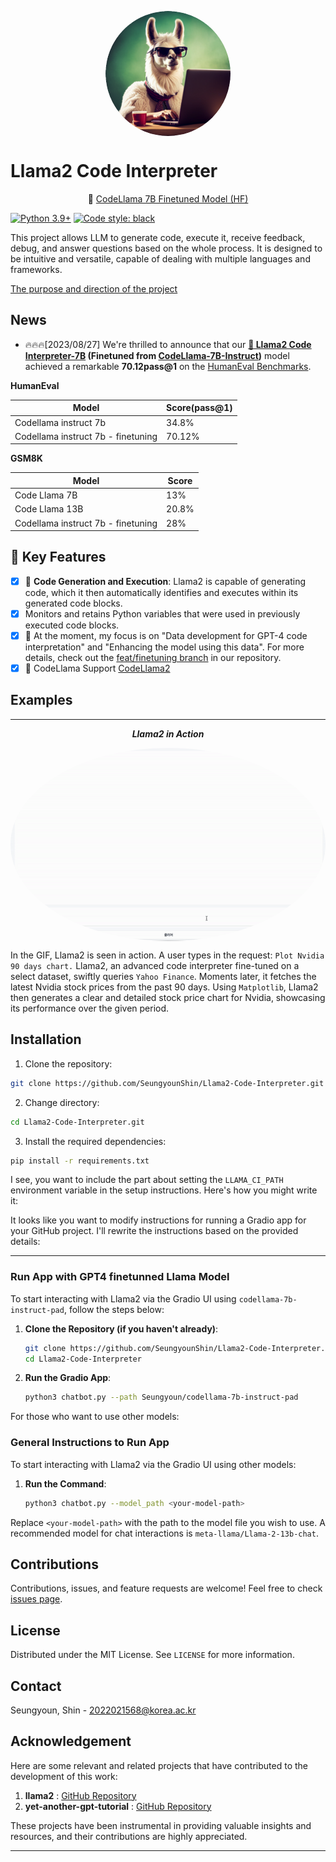 <p align="center" width="100%">
<img src="/assets/logo2.png" alt="llama2 code interprerter icon" style="width: 200px; height:200px; display: block; margin: auto; border-radius: 50%;">
</p>


# Llama2 Code Interpreter

<p align="center">
🤗 <a href="https://huggingface.co/Seungyoun/codellama-7b-instruct-pad" target="_blank">CodeLlama 7B Finetuned Model (HF)</a> 
</p>


[![Python 3.9+](https://img.shields.io/badge/python-3.9+-blue.svg)](https://www.python.org/downloads/release/python-390/)
[![Code style: black](https://img.shields.io/badge/code%20style-black-000000.svg)](https://github.com/psf/black)

This project allows LLM to generate code, execute it, receive feedback, debug, and answer questions based on the whole process. It is designed to be intuitive and versatile, capable of dealing with multiple languages and frameworks.

[The purpose and direction of the project](https://github.com/SeungyounShin/Llama2-Code-Interpreter/wiki)

## News

- 🔥🔥🔥[2023/08/27] We're thrilled to announce that our **[🤗 Llama2 Code Interpreter-7B](https://huggingface.co/Seungyoun/codellama-7b-instruct-pad) (Finetuned from [CodeLlama-7B-Instruct](https://huggingface.co/codellama/CodeLlama-7b-Instruct-hf))** model achieved a remarkable **70.12pass@1** on the [HumanEval Benchmarks](https://github.com/openai/human-eval).


**HumanEval**

| Model                          | Score(pass@1)  |
|-------------------------------|--------|
| Codellama instruct 7b         | 34.8%  |
| Codellama instruct 7b - finetuning | 70.12% |

**GSM8K**

| Model                          | Score  |
|-------------------------------|--------|
| Code Llama 7B                 | 13%    |
| Code Llama 13B                | 20.8%  |
| Codellama instruct 7b - finetuning | 28%    |


## 🌟 Key Features

- [x] 🚀 **Code Generation and Execution**: Llama2 is capable of generating code, which it then automatically identifies and executes within its generated code blocks.
- [x] Monitors and retains Python variables that were used in previously executed code blocks.
- [x] 🌟 At the moment, my focus is on "Data development for GPT-4 code interpretation" and "Enhancing the model using this data". For more details, check out the [feat/finetuning branch](https://github.com/SeungyounShin/Llama2-Code-Interpreter/tree/feat/finetuning) in our repository.
- [x] 🌟 CodeLlama Support [CodeLlama2](https://github.com/facebookresearch/codellama)

## Examples

---
<div align="center">

***Llama2 in Action***

<p align="center" width="100%">
<img src="assets/result_nvidia_chart.gif" alt="example1_president_search_with_code" style="width: 600px; display: block; margin: auto; border-radius: 50%;">
</p>

</div>

In the GIF, Llama2 is seen in action. A user types in the request: `Plot Nvidia 90 days chart.` Llama2, an advanced code interpreter fine-tuned on a select dataset, swiftly queries `Yahoo Finance`. Moments later, it fetches the latest Nvidia stock prices from the past 90 days. Using `Matplotlib`, Llama2 then generates a clear and detailed stock price chart for Nvidia, showcasing its performance over the given period.



## Installation

1. Clone the repository:
```bash
git clone https://github.com/SeungyounShin/Llama2-Code-Interpreter.git
```

2. Change directory:
```bash
cd Llama2-Code-Interpreter.git
```

3. Install the required dependencies:
```bash
pip install -r requirements.txt
```

I see, you want to include the part about setting the `LLAMA_CI_PATH` environment variable in the setup instructions. Here's how you might write it:

It looks like you want to modify instructions for running a Gradio app for your GitHub project. I'll rewrite the instructions based on the provided details:

---

### Run App with GPT4 finetunned Llama Model

To start interacting with Llama2 via the Gradio UI using  `codellama-7b-instruct-pad`, follow the steps below:

1. **Clone the Repository (if you haven't already)**:
   ```bash
   git clone https://github.com/SeungyounShin/Llama2-Code-Interpreter.git
   cd Llama2-Code-Interpreter
   ```

2. **Run the Gradio App**:
   ```bash
   python3 chatbot.py --path Seungyoun/codellama-7b-instruct-pad
   ```

For those who want to use other models:

### General Instructions to Run App

To start interacting with Llama2 via the Gradio UI using other models:

1. **Run the Command**:
   ```bash
   python3 chatbot.py --model_path <your-model-path>
   ```

Replace `<your-model-path>` with the path to the model file you wish to use. A recommended model for chat interactions is `meta-llama/Llama-2-13b-chat`.

## Contributions

Contributions, issues, and feature requests are welcome! Feel free to check [issues page](https://github.com/SeungyounShin/Llama2-Code-Interpreter/issues). 

## License

Distributed under the MIT License. See `LICENSE` for more information.

## Contact

Seungyoun, Shin - 2022021568@korea.ac.kr

## Acknowledgement

Here are some relevant and related projects that have contributed to the development of this work:

1. **llama2** : [GitHub Repository](https://github.com/facebookresearch/llama)
2. **yet-another-gpt-tutorial** : [GitHub Repository](https://github.com/sjchoi86/yet-another-gpt-tutorial/tree/main)

These projects have been instrumental in providing valuable insights and resources, and their contributions are highly appreciated.

---

